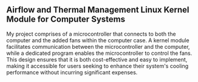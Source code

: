 ## Airflow and Thermal Management Linux Kernel Module for Computer Systems

My project comprises of a microcontroller that connects to both the computer and the added fans within the computer case. A kernel module facilitates communication between the microcontroller and the computer, while a dedicated program enables the microcontroller to control the fans. This design ensures that it is both cost-effective and easy to implement, making it accessible for users seeking to enhance their system's cooling performance without incurring significant expenses.
